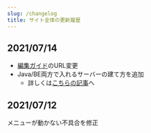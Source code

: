 ```yaml
---
slug: /changelog
title: サイト全体の更新履歴
---
```


## 2021/07/14

- [編集ガイド](/ASOBINON/contribute)のURL変更
- Java/BE両方で入れるサーバーの建て方を追加
  - 詳しくは[こちらの記事](/minecraft-je/server/jebe/)へ

## 2021/07/12

メニューが動かない不具合を修正
